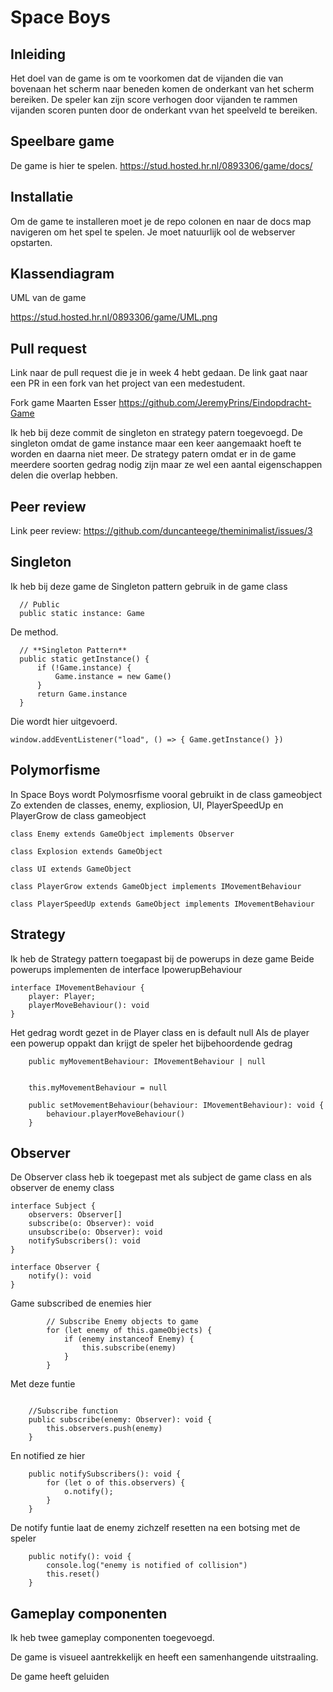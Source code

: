 # Space Boys

## Inleiding

Het doel van de game is om te voorkomen dat de vijanden die van bovenaan het scherm naar beneden komen de onderkant van het scherm bereiken. De speler kan zijn score verhogen door vijanden te rammen vijanden scoren punten door de onderkant vvan het speelveld te bereiken. 

## Speelbare game
De game is hier te spelen.
https://stud.hosted.hr.nl/0893306/game/docs/

## Installatie

Om de game te installeren moet je de repo colonen en naar de docs map navigeren om het spel te spelen. Je moet natuurlijk ool de webserver opstarten. 

## Klassendiagram
UML van de game

https://stud.hosted.hr.nl/0893306/game/UML.png

## Pull request

Link naar de pull request die je in week 4 hebt gedaan. De link gaat naar een PR in een fork van het project van een medestudent.

Fork game Maarten Esser
https://github.com/JeremyPrins/Eindopdracht-Game

Ik heb bij deze commit de singleton en strategy patern toegevoegd. De singleton omdat de game instance maar een keer aangemaakt hoeft te worden en daarna niet meer. De strategy patern omdat er in de game meerdere soorten gedrag nodig zijn maar ze wel een aantal eigenschappen delen die overlap hebben.

## Peer review

Link peer review: 
https://github.com/duncanteege/theminimalist/issues/3

## Singleton

Ik heb bij deze game de Singleton pattern gebruik in de game class

  ```
    // Public 
    public static instance: Game
   ```
   
De method.

  ```
    // **Singleton Pattern**
    public static getInstance() {
        if (!Game.instance) {
            Game.instance = new Game()
        }
        return Game.instance
    }
   ```
   
Die wordt hier uitgevoerd.
```
window.addEventListener("load", () => { Game.getInstance() })
   ```


## Polymorfisme

In Space Boys wordt Polymosrfisme vooral gebruikt in de class gameobject
Zo extenden de classes, enemy, expliosion, UI, PlayerSpeedUp en PlayerGrow de class gameobject

```
class Enemy extends GameObject implements Observer 

class Explosion extends GameObject

class UI extends GameObject 

class PlayerGrow extends GameObject implements IMovementBehaviour

class PlayerSpeedUp extends GameObject implements IMovementBehaviour

   ```
## Strategy

Ik heb de Strategy pattern toegapast bij de powerups in deze game
Beide powerups implementen de interface IpowerupBehaviour

```
interface IMovementBehaviour {
    player: Player;
    playerMoveBehaviour(): void
}
   ```
   
Het gedrag wordt gezet in de Player class en is default null
Als de player een powerup oppakt dan krijgt de speler het bijbehoordende gedrag
```
    public myMovementBehaviour: IMovementBehaviour | null
    
```
```
    this.myMovementBehaviour = null
```
```
    public setMovementBehaviour(behaviour: IMovementBehaviour): void {
        behaviour.playerMoveBehaviour()
    }
```

## Observer

De Observer class heb ik toegepast met als subject de game class en als observer de enemy class
```
interface Subject {
    observers: Observer[]
    subscribe(o: Observer): void
    unsubscribe(o: Observer): void
    notifySubscribers(): void
}
```
```
interface Observer {
    notify(): void
}
```

Game subscribed de enemies hier
```
        // Subscribe Enemy objects to game
        for (let enemy of this.gameObjects) {
            if (enemy instanceof Enemy) {
                this.subscribe(enemy)
            }
        }
```

Met deze funtie
```

    //Subscribe function
    public subscribe(enemy: Observer): void {
        this.observers.push(enemy)
    }
```

En notified ze hier
```
    public notifySubscribers(): void {
        for (let o of this.observers) {
            o.notify();
        }
    }
```

De notify funtie laat de enemy zichzelf resetten na een botsing met de speler
```
    public notify(): void {
        console.log("enemy is notified of collision")
        this.reset()
    }
```


## Gameplay componenten

Ik heb twee gameplay componenten toegevoegd.

De game is visueel aantrekkelijk en heeft een samenhangende uitstraaling.

De game heeft geluiden 
